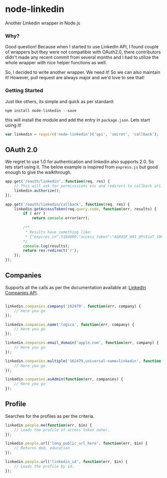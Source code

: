 node-linkedin
==============

Another Linkedin wrapper in Node.js

### Why?
Good question! Because when I started to use LinkedIn API, I found couple of wrappers but they were not compatible with OAuth2.0, there contributors didn't made any recent commit from several months and I had to utilize the whole wrapper with nice helper functions as well.

So, I decided to write another wrapper. We need it! So we can also maintain it! However, pull request are always major and we'd love to see that!

### Getting Started

Just like others, its simple and quick as per standard:

`npm install node-linkedin --save`

this will install the module and add the entry in `package.json`. Lets start using it!

```javascript
var linkedin = require('node-linkedin')('api', 'secret', 'callback');
```

## OAuth 2.0

We regret to use 1.0 for authentication and linkedin also supports 2.0. So lets start using it. The below example is inspired from `express.js` but good enough to give the walkthrough.

```javascript
app.get('/oauth/linkedin', function(req, res) {
    // This will ask for permisssions etc and redirect to callback url.
    linkedin.authorize();
});

app.get('/oauth/linkedin/callback', function(req, res) {
    linkedin.getAccessToken(req.query.code, function(err, results) {
        if ( err )
            return console.error(err);
        
        /**
         * Results have something like:
         * {"expires_in":5184000,"access_token":"AQXdSP_W41_UPs5ioT_t8HESyODB4FqbkJ8LrV_5mff4gPODzOYR"}
        */
        console.log(results);
        return res.redirect('/');
    });
});
```

## Companies

Supports all the calls as per the documentation available at: [LinkedIn Companies API](http://developer.linkedin.com/documents/company-lookup-api-and-fields).

```javascript

linkedin.companies.company('162479', function(err, company) {
    // Here you go
});

linkedin.companies.name('logica', function(err, company) {
    // Here you go
});

linkedin.companies.email_domain('apple.com', function(err, company) {
    // Here you go
});

linkedin.companies.multiple('162479,universal-name=linkedin', function(err, companies) {
    // Here you go
});

linkedin.companies.asAdmin(function(err, companies) {
    // Here you go
});
```

## Profile

Searches for the profiles as per the criteria.

```javascript
linkedin.people.me(function(err, $in) {
    // Loads the profile of access token owner.
});

linkedin.people.url('long_public_url_here', function(err, $in) {
    // Returns dob, education 
});

linkedin.people.url('linkedin_id', function(err, $in) {
    // Loads the profile by id.
});
```